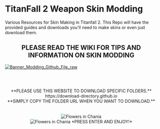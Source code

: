 # TitanFall 2 Weapon Skin Modding
Various Resources for Skin Making in Titanfall 2.
This Repo will have the provided guides and downloads you'll need to make skins or even just download them.
<br>
 <h2 align="center" >PLEASE READ THE WIKI FOR TIPS AND INFORMATION ON SKIN MODDING</h2>

[![Banner_Modding_Github_File_raw](https://user-images.githubusercontent.com/23240514/167009287-b7ca6a1d-bc92-417d-baf1-e1a30c05a98a.png)](https://titanfall-skin-group.gitbook.io/titanfall-2-skin-creation)

<br>
<br>
<p align="center" >
**PLEASE USE THIS WEBSITE TO DOWNLOAD SPECIFIC FOLDERS.**<br>https://download-directory.github.io<br>
**SIMPLY COPY THE FOLDER URL WHEN YOU WANT TO DOWNLOAD.**<br><br>
<br>

<img src="https://user-images.githubusercontent.com/23240514/151678542-c5f65e38-01e3-4d17-b066-79ad5897a90e.png" alt="Flowers in Chania">
 <br>

<img src="https://user-images.githubusercontent.com/23240514/167010823-5dac34f5-09f8-4f91-b693-a98eb1273815.png" alt="Flowers in Chania">
*PRESS ENTER AND ENJOY!*
</p>
